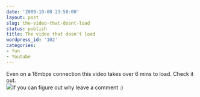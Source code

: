 ```yaml
---
date: '2009-10-08 23:58:00'
layout: post
slug: the-video-that-dosnt-load
status: publish
title: The video that dosn't load
wordpress_id: '102'
categories:
- fun
- Youtube
---
```


Even on a 16mbps connection this video takes over 6 mins to load. Check it out.  
[![](http://www.winandmac.com/wp-content/uploads/2009/10/YouTubeLoad.gif)](http://www.winandmac.com/wp-content/uploads/2009/10/YouTubeLoad.gif)If you can figure out why leave a comment :)
